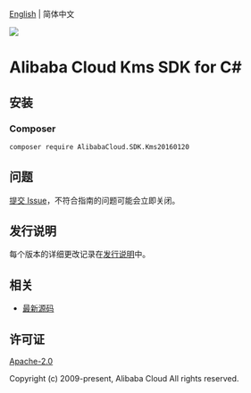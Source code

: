 [English](README.md) | 简体中文

![](https://aliyunsdk-pages.alicdn.com/icons/AlibabaCloud.svg)

# Alibaba Cloud Kms SDK for C#

## 安装

### Composer

```bash
composer require AlibabaCloud.SDK.Kms20160120
```

## 问题

[提交 Issue](https://github.com/aliyun/alibabacloud-csharp-sdk/issues/new)，不符合指南的问题可能会立即关闭。

## 发行说明

每个版本的详细更改记录在[发行说明](./ChangeLog.md)中。

## 相关

* [最新源码](https://github.com/aliyun/alibabacloud-csharp-sdk/)

## 许可证

[Apache-2.0](http://www.apache.org/licenses/LICENSE-2.0)

Copyright (c) 2009-present, Alibaba Cloud All rights reserved.
